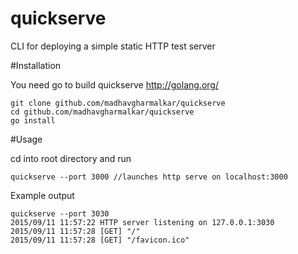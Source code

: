 # quickserve
CLI for deploying a simple static HTTP test server 

#Installation

You need go to build quickserve
http://golang.org/

```Shell
git clone github.com/madhavgharmalkar/quickserve
cd github.com/madhavgharmalkar/quickserve
go install
```
#Usage

cd into root directory and run
```Shell
quickserve --port 3000 //launches http serve on localhost:3000
```

Example output 
```Shell
quickserve --port 3030
2015/09/11 11:57:22 HTTP server listening on 127.0.0.1:3030
2015/09/11 11:57:28 [GET] "/"
2015/09/11 11:57:28 [GET] "/favicon.ico"
```
